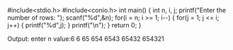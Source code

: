 #include<stdio.h>
#include<conio.h>
int main()
{
int n, i, j;
printf("Enter the number of rows: ");
scanf("%d",&n);
for(i = n; i >= 1; i--)
{
for(j = 1; j <= i; j++)
{
printf("%d",j);
}
printf("\n");
}
return 0;
}

Output:
enter n value:6
6
65
654
6543
65432
654321
